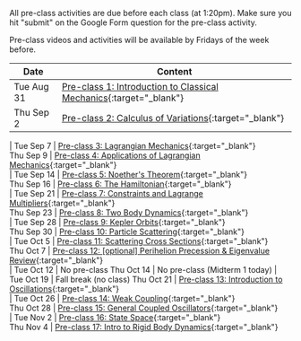 All pre-class activities are due before each class (at 1:20pm). Make sure you hit "submit" on the Google Form question for the pre-class activity.

Pre-class videos and activities will be available by Fridays of the week before.  

Date       | Content
-----------|------------------------------------------------------------------
Tue Aug 31 | [Pre-class 1: Introduction to Classical Mechanics](pre-class-1){:target="_blank"}
Thu Sep 2  | [Pre-class 2: Calculus of Variations](pre-class-2){:target="_blank"}
  | 
Tue Sep 7 | [Pre-class 3: Lagrangian Mechanics](pre-class-3){:target="_blank"}   
Thu Sep 9 | [Pre-class 4: Applications of Lagrangian Mechanics](pre-class-4){:target="_blank"}   
  | 
Tue Sep 14 | [Pre-class 5: Noether's Theorem](pre-class-5){:target="_blank"}   
Thu Sep 16 | [Pre-class 6: The Hamiltonian](pre-class-6){:target="_blank"}   
  | 
Tue Sep 21 | [Pre-class 7: Constraints and Lagrange Multipliers](pre-class-7){:target="_blank"}   
Thu Sep 23 | [Pre-class 8: Two Body Dynamics](pre-class-8){:target="_blank"}   
  | 
Tue Sep 28 | [Pre-class 9: Kepler Orbits](pre-class-9){:target="_blank"}   
Thu Sep 30 | [Pre-class 10: Particle Scattering](pre-class-10){:target="_blank"}   
  | 
Tue Oct 5 | [Pre-class 11: Scattering Cross Sections](pre-class-11){:target="_blank"}   
Thu Oct 7 | [Pre-class 12: [optional] Perihelion Precession & Eigenvalue Review](pre-class-12){:target="_blank"}   
  | 
Tue Oct 12 | No pre-class
Thu Oct 14 | No pre-class (Midterm 1 today)
  | 
Tue Oct 19 | Fall break (no class)
Thu Oct 21 | [Pre-class 13: Introduction to Oscillations](pre-class-13){:target="_blank"}  
  | 
Tue Oct 26 | [Pre-class 14: Weak Coupling](pre-class-14){:target="_blank"}  
Thu Oct 28 | [Pre-class 15: General Coupled Oscillators](pre-class-15){:target="_blank"}  
  | 
Tue Nov 2 | [Pre-class 16: State Space](pre-class-16){:target="_blank"}  
Thu Nov 4 | [Pre-class 17: Intro to Rigid Body Dynamics](pre-class-17){:target="_blank"}  
